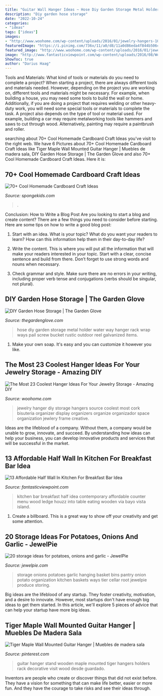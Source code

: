 ```yaml
---
title: "Guitar Wall Hanger Ideas ~ Hose Diy Garden Storage Metal Holder Water Way Hanger Rack Wrap Ways Pail Screw Bucket Rustic Outdoor Reel Galvanized Items"
description: "Diy garden hose storage"
date: "2022-10-24"
categories:
- "ideas"
tags: ["ideas"]
images:
- "http://www.woohome.com/wp-content/uploads/2016/01/jewelry-hangers-10-2.jpg"
featuredImage: "https://i.pinimg.com/736x/11/a0/d8/11a0d86eda4f844b506c62add5db2aa2--guitar-hanger-guitar-stand.jpg"
featured_image: "http://www.woohome.com/wp-content/uploads/2016/01/jewelry-hangers-10-2.jpg"
image: "http://www.fantasticviewpoint.com/wp-content/uploads/2016/08/Wonderful-Rustic-Kitchen-Menu-Decorating-Ideas-Gallery-in-Kitchen-Contemporary-design-ideas--634x957.jpg"
ShowToc: true
author: "Darius Haag"
---
```



Tools and Materials: What kind of tools or materials do you need to complete a project?
When starting a project, there are always different tools and materials needed. However, depending on the project you are working on, different tools and materials might be necessary.  For example, when building a house, you may need some tools to build the wall or home.  Additionally, if you are doing a project that requires welding or other heavy-duty work, you will need some special tools or materials to complete the task.   A project also depends on the type of tool or material used. For example, building a car may require metalworking tools like hammers and saws to cut through wood. Alternatively, painting may require a paintbrush and roller.

	

		
searching about 70+ Cool Homemade Cardboard Craft Ideas you've visit to the right web. We have 6 Pictures about 70+ Cool Homemade Cardboard Craft Ideas like Tiger Maple Wall Mounted Guitar Hanger | Muebles de madera sala, DIY Garden Hose Storage | The Garden Glove and also 70+ Cool Homemade Cardboard Craft Ideas. Here it is:
		
    
## 70+ Cool Homemade Cardboard Craft Ideas

<img loading=lazy src="https://spongekids.com/wp-content/uploads/2014/04/cardboard-crafts/3-diy-cardboard-guitar.jpg" onerror="this.onerror=null;this.src='https://tse3.mm.bing.net/th?id=OIP.4GTcjW7jxPBf6ek8VoEF3wHaJ1&amp;pid=15.1';" alt="70+ Cool Homemade Cardboard Craft Ideas">

_Source: spongekids.com_

>. 

	

Conclusion: How to Write a Blog Post
Are you looking to start a blog and create content? There are a few things you need to consider before starting. Here are some tips on how to write a good blog post:
1. Start with an idea. What is your topic? What do you want your readers to learn? How can this information help them in their day-to-day life?

2. Write the content. This is where you will put all the information that will make your readers interested in your topic. Start with a clear, concise sentence and build from there. Don’t forget to use strong words and nouns when necessary.

3. Check grammar and style. Make sure there are no errors in your writing, including proper verb tense and conjugations (verbs should be singular, not plural).

    
## DIY Garden Hose Storage | The Garden Glove

<img loading=lazy src="http://www.thegardenglove.com/wp-content/uploads/2014/01/817879dbc0fa283277f09f555e968f8e.jpg" onerror="this.onerror=null;this.src='https://tse3.mm.bing.net/th?id=OIP.ZTiPnZg-pEjKIzQxyqlPngHaJ4&amp;pid=15.1';" alt="DIY Garden Hose Storage | The Garden Glove">

_Source: thegardenglove.com_

>hose diy garden storage metal holder water way hanger rack wrap ways pail screw bucket rustic outdoor reel galvanized items. 

	

1. Make your own soap. It's easy and you can customize it however you like.

    
## The Most 23 Coolest Hanger Ideas For Your Jewelry Storage - Amazing DIY

<img loading=lazy src="http://www.woohome.com/wp-content/uploads/2016/01/jewelry-hangers-10-2.jpg" onerror="this.onerror=null;this.src='https://tse4.mm.bing.net/th?id=OIP.WwflmCLA2SmX25Pg7inGEQHaLI&amp;pid=15.1';" alt="The Most 23 Coolest Hanger Ideas For Your Jewelry Storage - Amazing DIY">

_Source: woohome.com_

>jewelry hanger diy storage hangers source coolest most cork bisuteria organizer display organizers organize organizador space organization jewlery frame creative. 

	

Ideas are the lifeblood of a company. Without them, a company would be unable to grow, innovate, and succeed. By understanding how ideas can help your business, you can develop innovative products and services that will be successful in the market.

    
## 13 Affordable Half Wall In Kitchen For Breakfast Bar Idea

<img loading=lazy src="http://www.fantasticviewpoint.com/wp-content/uploads/2016/08/Wonderful-Rustic-Kitchen-Menu-Decorating-Ideas-Gallery-in-Kitchen-Contemporary-design-ideas--634x957.jpg" onerror="this.onerror=null;this.src='https://tse4.mm.bing.net/th?id=OIP.l0prAXd_EC8IX7LezeCtUQHaLL&amp;pid=15.1';" alt="13 Affordable Half Wall In Kitchen For Breakfast Bar Idea">

_Source: fantasticviewpoint.com_

>kitchen bar breakfast half idea contemporary affordable counter menu wood ledge houzz into table eating wooden via bayo vista island. 

	

1. Create a billboard. This is a great way to show off your creativity and get some attention.

    
## 20 Storage Ideas For Potatoes, Onions And Garlic - JewelPie

<img loading=lazy src="https://jewelpie.com/wp-content/uploads/2013/02/potatoesonionsgarlicstorage.jpg" onerror="this.onerror=null;this.src='https://tse3.mm.bing.net/th?id=OIP.2WYUeBxVQNlF3zjx2MWHrwHaJ4&amp;pid=15.1';" alt="20 storage ideas for potatoes, onions and garlic - JewelPie">

_Source: jewelpie.com_

>storage onions potatoes garlic hanging basket bins pantry onion potato organization kitchen baskets ways tier cellar root jewelpie produce storing. 

	

Big ideas are the lifeblood of any startup. They foster creativity, motivation, and a desire to innovate. However, most startups don't have enough big ideas to get them started. In this article, we'll explore 5 pieces of advice that can help your startup have more big ideas.

    
## Tiger Maple Wall Mounted Guitar Hanger | Muebles De Madera Sala

<img loading=lazy src="https://i.pinimg.com/736x/11/a0/d8/11a0d86eda4f844b506c62add5db2aa2--guitar-hanger-guitar-stand.jpg" onerror="this.onerror=null;this.src='https://tse2.mm.bing.net/th?id=OIP.kNp9KpVTh58YRWd6K4oavgHaLG&amp;pid=15.1';" alt="Tiger Maple Wall Mounted Guitar Hanger | Muebles de madera sala">

_Source: pinterest.com_

>guitar hanger stand wooden maple mounted tiger hangers holders rack decorative visit wood desde guardado. 

	

Inventors are people who create or discover things that did not exist before. They have a vision for something that can make life better, easier or more fun. And they have the courage to take risks and see their ideas through.

